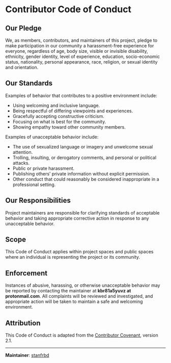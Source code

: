 # Contributor Code of Conduct  

## Our Pledge  

We, as members, contributors, and maintainers of this project, pledge to make participation in our community a harassment-free experience for everyone, regardless of age, body size, visible or invisible disability, ethnicity, gender identity, level of experience, education, socio-economic status, nationality, personal appearance, race, religion, or sexual identity and orientation.  

## Our Standards  

Examples of behavior that contributes to a positive environment include:  
- Using welcoming and inclusive language.  
- Being respectful of differing viewpoints and experiences.  
- Gracefully accepting constructive criticism.  
- Focusing on what is best for the community.  
- Showing empathy toward other community members.  

Examples of unacceptable behavior include:  
- The use of sexualized language or imagery and unwelcome sexual attention.  
- Trolling, insulting, or derogatory comments, and personal or political attacks.  
- Public or private harassment.  
- Publishing others’ private information without explicit permission.  
- Other conduct that could reasonably be considered inappropriate in a professional setting.  

## Our Responsibilities  

Project maintainers are responsible for clarifying standards of acceptable behavior and taking appropriate corrective action in response to any unacceptable behavior.  

## Scope  

This Code of Conduct applies within project spaces and public spaces where an individual is representing the project or its community.  

## Enforcement  

Instances of abusive, harassing, or otherwise unacceptable behavior may be reported by contacting the maintainer at **kbr81a5yuvz at protonmail.com**. All complaints will be reviewed and investigated, and appropriate action will be taken to maintain a safe and welcoming environment.  

## Attribution  

This Code of Conduct is adapted from the [Contributor Covenant](https://www.contributor-covenant.org), version 2.1.  

---  

**Maintainer**: [stanfrbd](https://github.com/stanfrbd)  